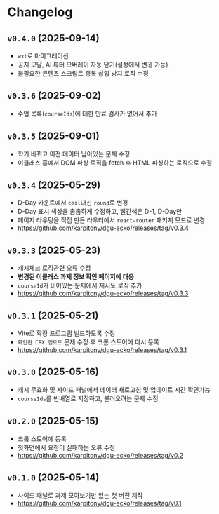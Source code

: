 # Changelog

## `v0.4.0` (2025-09-14)

- `wxt`로 마이그레이션
- 공지 모달, AI 튜터 오버레이 자동 닫기(설정에서 변경 가능)
- 불필요한 콘텐츠 스크립트 중복 삽입 방지 로직 수정

## `v0.3.6` (2025-09-02)

- 수업 목록(`courseIds`)에 대한 만료 검사가 없어서 추가

## `v0.3.5` (2025-09-01)

- 학기 바뀌고 이전 데이터 남아있는 문제 수정
- 이클래스 홈에서 DOM 파싱 로직을 fetch 후 HTML 파싱하는 로직으로 수정

## `v0.3.4` (2025-05-29)

- D-Day 카운트에서 `ceil`대신 `round`로 변경
- D-Day 표시 색상을 촘촘하게 수정하고, 빨간색은 D-1, D-Day만
- 페이지 라우팅을 직접 만든 라우터에서 `react-router` 패키지 모드로 변경
- https://github.com/karpitony/dgu-ecko/releases/tag/v0.3.4

## `v0.3.3` (2025-05-23)

- 캐시체크 로직관련 오류 수정
- **변경된 이클래스 과제 정보 확인 페이지에 대응**
- `courseId`가 비어있는 문제에서 재시도 로직 추가
- https://github.com/karpitony/dgu-ecko/releases/tag/v0.3.3

## `v0.3.1` (2025-05-21)

- Vite로 확장 프로그램 빌드하도록 수정
- `확인된 CRX 업로드` 문제 수정 후 크롬 스토어에 다시 등록
- https://github.com/karpitony/dgu-ecko/releases/tag/v0.3.1

## `v0.3.0` (2025-05-16)

- 캐시 무효화 및 사이드 패널에서 데이터 새로고침 및 업데이트 시간 확인가능
- `courseIds`를 빈배열로 저장하고, 불러오려는 문제 수정

## `v0.2.0` (2025-05-15)

- 크롬 스토어에 등록
- 첫화면에서 요청이 실패하는 오류 수정
- https://github.com/karpitony/dgu-ecko/releases/tag/v0.2

## `v0.1.0` (2025-05-14)

- 사이드 패널로 과제 모아보기만 있는 첫 버전 제작
- https://github.com/karpitony/dgu-ecko/releases/tag/v0.1
